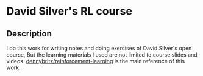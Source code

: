# David Silver's RL course

## Description
I do this work for writing notes and doing exercises of David Silver's open course,
But the learning materials I used are not limited to course slides and videos.
[dennybritz/reinforcement-learning](https://github.com/dennybritz/reinforcement-learning) is the main reference of this work.

